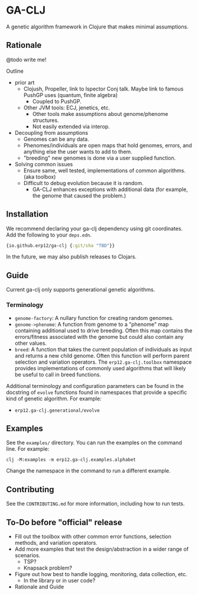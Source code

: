 # GA-CLJ

A genetic algorithm framework in Clojure that makes minimal assumptions.

## Rationale

@todo write me!

Outline
- prior art
  - Clojush, Propeller, link to lspector Conj talk. Maybe link to famous PushGP uses (quantum, finite algebra)
    - Coupled to PushGP.
  - Other JVM tools: ECJ, jenetics, etc.
    - Other tools make assumptions about genome/phenome structures.
    - Not easily extended via interop.
- Decoupling from assumptions
  - Genomes can be any data.
  - Phenomes/individuals are open maps that hold genomes, errors, and anything else the user wants to add to them.
  - "breeding" new genomes is done via a user supplied function. 
- Solving common issues
  - Ensure same, well tested, implementations of common algorithms. (aka toolbox)
  - Difficult to debug evolution because it is random.
      - GA-CLJ enhances exceptions with additional data (for example, the genome that caused the problem.)

## Installation

We recommend declaring your ga-clj dependency using git coordinates. Add the following to your `deps.edn`.

```clojure
{io.github.erp12/ga-clj {:git/sha "TBD"}}
```

In the future, we may also publish releases to Clojars.

## Guide

Current ga-clj only supports generational genetic algorithms.

### Terminology

- `genome-factory`: A nullary function for creating random genomes.
- `genome->phenome`: A function from genome to a "phenome" map containing additional used to drive breeding. 
    Often this map contains the errors/fitness associated with the genome but could also contain any other values.
- `breed`: A function that takes the current population of individuals as input and returns a new child genome.
    Often this function will perform parent selection and variation operators. The `erp12.ga-clj.toolbox` namespace
    provides implementations of commonly used algorithms that will likely be useful to call in breed functions.

Additional terminology and configuration parameters can be found in the docstring of `evolve` functions found
in namespaces that provide a specific kind of genetic algorithm. For example:

- `erp12.ga-clj.generational/evolve`

## Examples

See the `examples/` directory. You can run the examples on the command line. For example:

```text
clj -M:examples -m erp12.ga-clj.examples.alphabet
```

Change the namespace in the command to run a different example.

## Contributing

See the `CONTRIBUTING.md` for more information, including how to run tests.

## To-Do before "official" release

- Fill out the toolbox with other common error functions, selection methods, and variation operators.
- Add more examples that test the design/abstraction in a wider range of scenarios.
  - TSP?
  - Knapsack problem?
- Figure out how best to handle logging, monitoring, data collection, etc. 
  - In the library or in user code?
- Rationale and Guide
